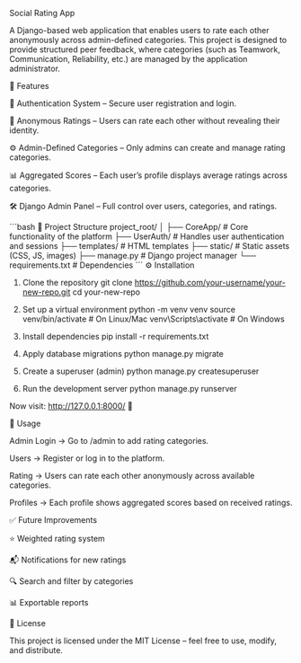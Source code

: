 Social Rating App

A Django-based web application that enables users to rate each other anonymously across admin-defined categories.
This project is designed to provide structured peer feedback, where categories (such as Teamwork, Communication, Reliability, etc.) are managed by the application administrator.

🚀 Features

🔑 Authentication System – Secure user registration and login.

📝 Anonymous Ratings – Users can rate each other without revealing their identity.

⚙️ Admin-Defined Categories – Only admins can create and manage rating categories.

📊 Aggregated Scores – Each user’s profile displays average ratings across categories.

🛠️ Django Admin Panel – Full control over users, categories, and ratings.

´´´bash
📂 Project Structure
project_root/
│
├── CoreApp/          # Core functionality of the platform
├── UserAuth/         # Handles user authentication and sessions
├── templates/        # HTML templates
├── static/           # Static assets (CSS, JS, images)
├── manage.py         # Django project manager
└── requirements.txt  # Dependencies
´´´
⚙️ Installation
1. Clone the repository
git clone https://github.com/your-username/your-new-repo.git
cd your-new-repo

2. Set up a virtual environment
python -m venv venv
source venv/bin/activate   # On Linux/Mac
venv\Scripts\activate      # On Windows

3. Install dependencies
pip install -r requirements.txt

4. Apply database migrations
python manage.py migrate

5. Create a superuser (admin)
python manage.py createsuperuser

6. Run the development server
python manage.py runserver


Now visit: http://127.0.0.1:8000/ 🎉

🔧 Usage

Admin Login → Go to /admin to add rating categories.

Users → Register or log in to the platform.

Rating → Users can rate each other anonymously across available categories.

Profiles → Each profile shows aggregated scores based on received ratings.

✅ Future Improvements

⭐ Weighted rating system

📬 Notifications for new ratings

🔍 Search and filter by categories

📊 Exportable reports

📜 License

This project is licensed under the MIT License – feel free to use, modify, and distribute.

